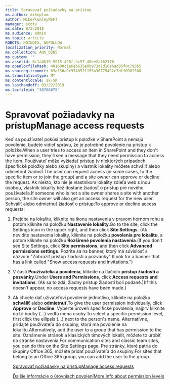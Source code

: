 ```yaml
---
title: Spravovať požiadavky na prístup
ms.author: mikeplum
author: MikePlumleyMSFT
manager: scotv
ms.date: 8/3/2018
ms.audience: Admin
ms.topic: article
ROBOTS: NOINDEX, NOFOLLOW
localization_priority: Normal
ms.collection: Adm_O365
ms.custom: ''
ms.assetid: 6c1a4b19-5915-428f-bc57-40ee2af62178
ms.openlocfilehash: 401600c1e6eb635e8b973d1d16a6ad05f0c795b5
ms.sourcegitcommit: 03a156a9c9740521155a30775492c7dff0982588
ms.translationtype: MT
ms.contentlocale: sk-SK
ms.lasthandoff: 03/22/2019
ms.locfileid: "30766075"
---
```

# <a name="manage-access-requests"></a><span data-ttu-id="755fc-102">Spravovať požiadavky na prístup</span><span class="sxs-lookup"><span data-stu-id="755fc-102">Manage access requests</span></span>

<span data-ttu-id="755fc-103">Keď sa používateľ pokúsi prístup k položke v SharePoint a nemajú povolenie, budete vidieť správu, že je potrebné povolenie na prístup k položke.</span><span class="sxs-lookup"><span data-stu-id="755fc-103">When a user tries to access an item in SharePoint and they don't have permission, they'll see a message that they need permission to access the item.</span></span> <span data-ttu-id="755fc-104">Používateľ môže vyžiadať prístup (v niektorých prípadoch špecifické položky alebo skupiny) a vlastník lokality môžete schváliť alebo odmietnuť žiadosť.</span><span class="sxs-lookup"><span data-stu-id="755fc-104">The user can request access (in some cases, to the specific item or to join the group) and a site owner can approve or decline the request.</span></span> <span data-ttu-id="755fc-105">Ak niekto, kto nie je vlastníkom lokality zdieľa web s inou osobou, vlastník lokality tiež dostane žiadosť o prístup pre nového používateľa.</span><span class="sxs-lookup"><span data-stu-id="755fc-105">If someone who is not a site owner shares a site with another person, the site owner will also get an access request for the new user.</span></span> <span data-ttu-id="755fc-106">Schváliť alebo odmietnuť žiadosť o prístup:</span><span class="sxs-lookup"><span data-stu-id="755fc-106">To approve or decline access requests:</span></span>
  
1. <span data-ttu-id="755fc-107">Prejdite na lokalitu, kliknite na ikonu nastavenia v pravom hornom rohu a potom kliknite na položku **Nastavenie lokality**.</span><span class="sxs-lookup"><span data-stu-id="755fc-107">Go to the site, click the Settings icon in the upper right, and then click **Site Settings**.</span></span> <span data-ttu-id="755fc-108">(Ak nevidíte nastavenia lokality, kliknite na položku **povolenia pre lokalitu**, a potom kliknite na položku **Rozšírené povolenia nastavenia**.</span><span class="sxs-lookup"><span data-stu-id="755fc-108">(If you don't see Site Settings, click **Site permissions**, and then click **Advanced permissions settings**.</span></span> <span data-ttu-id="755fc-109">Pozrite sa na banner, ktorý má súvislosť s názvom "Zobraziť prístup žiadosti a pozvánky".)</span><span class="sxs-lookup"><span data-stu-id="755fc-109">Look for a banner that has a link called "Show access requests and invitations.")</span></span>
    
2. <span data-ttu-id="755fc-110">V časti **Používatelia a povolenia**, kliknite na tlačidlo **prístup žiadosti a pozvánky**.</span><span class="sxs-lookup"><span data-stu-id="755fc-110">Under **Users and Permissions**, click **Access requests and invitations**.</span></span> <span data-ttu-id="755fc-111">(Ak sa to zdá, žiadny prístup žiadosti boli podané.)</span><span class="sxs-lookup"><span data-stu-id="755fc-111">(If this doesn't appear, no access requests have been made.)</span></span>
    
3. <span data-ttu-id="755fc-112">Ak chcete dať užívateľovi povolenie jednotlivo, kliknite na položku **schváliť** alebo **odmietnuť**.</span><span class="sxs-lookup"><span data-stu-id="755fc-112">To give the user permission individually, click **Approve** or **Decline**.</span></span> <span data-ttu-id="755fc-113">Vyberte úroveň špecifické povolenia, najprv kliknite na tri bodky (...) vedľa mena osoby.</span><span class="sxs-lookup"><span data-stu-id="755fc-113">To select a specific permission level, first click the ellipsis (...) next to the person's name.</span></span> <span data-ttu-id="755fc-114">Alternatívne, pridajte používateľa do skupiny, ktorá má povolenie na lokalitu.</span><span class="sxs-lookup"><span data-stu-id="755fc-114">Alternatively, add the user to a group that has permission to the site.</span></span> <span data-ttu-id="755fc-115">Oznámenie stránok a klasických tímových lokalít, môžete to urobiť na stránke nastavenia.</span><span class="sxs-lookup"><span data-stu-id="755fc-115">For communication sites and classic team sites, you can do this on the Site Settings page.</span></span> <span data-ttu-id="755fc-116">Pre stránky, ktoré patria do skupiny Office 365, môžete pridať používateľa do skupiny.</span><span class="sxs-lookup"><span data-stu-id="755fc-116">For sites that belong to an Office 365 group, you can add the user to the group.</span></span>
    
    [<span data-ttu-id="755fc-117">Spravovať požiadavky na prístup</span><span class="sxs-lookup"><span data-stu-id="755fc-117">Manage access requests </span></span>](https://go.microsoft.com/fwlink/?linkid=2008747)
    
    [<span data-ttu-id="755fc-118">Ďalšie informácie o úrovniach povolení</span><span class="sxs-lookup"><span data-stu-id="755fc-118">More info about permission levels</span></span>](https://go.microsoft.com/fwlink/?linkid=867071)
    

